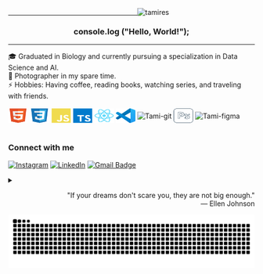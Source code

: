 <img align="right" alt="tamires" src="https://user-images.githubusercontent.com/73259410/128743672-9954ed1e-9d92-4086-ac95-9922a5470601.png" width="240px">

<hr>
<h3 align="center">console.log ("Hello, World!");</h3>
<hr>

<div>
🎓 Graduated in Biology and currently pursuing a specialization in Data Science and AI.</br>
🔭 Photographer in my spare time.</br>
⚡ Hobbies: Having coffee, reading books, watching series, and traveling with friends.
<br>
 
 <div style="display: inline_block"><br>
     <img align="center" alt="Tami-HTML" height="30" width="40" src="https://raw.githubusercontent.com/devicons/devicon/master/icons/html5/html5-original.svg">
     <img align="center" alt="Tami-CSS" height="30" width="40" src="https://raw.githubusercontent.com/devicons/devicon/master/icons/css3/css3-original.svg">
     <img align="center" alt="Tami-Js" height="30" width="40" src="https://raw.githubusercontent.com/devicons/devicon/master/icons/javascript/javascript-plain.svg">
     <img align="center" alt="Tami-typescript" height="30" width="40" src="https://raw.githubusercontent.com/devicons/devicon/master/icons/typescript/typescript-plain.svg">
     <img align="center" alt="Tami-React" height="30" width="40" src="https://raw.githubusercontent.com/devicons/devicon/master/icons/react/react-original.svg">
     <img align="center" alt="Tami-vscode" height="30" width="40" src="https://raw.githubusercontent.com/devicons/devicon/master/icons/vscode/vscode-original.svg">
     <img align="center" alt="Tami-git" height="30" width="40" src="https://www.vectorlogo.zone/logos/git-scm/git-scm-icon.svg">
     <img align="center" alt="Tami-photoshop" height="30" width="40" src="https://raw.githubusercontent.com/devicons/devicon/master/icons/photoshop/photoshop-line.svg">
     <img align="center" alt="Tami-figma" height="30" width="40" src="https://www.vectorlogo.zone/logos/figma/figma-icon.svg">
  </div>
</div>

<br>
<h3 align="left">Connect with me</h3>

[![Instagram](https://img.shields.io/badge/-Instagram-000?style=for-the-badge&logo=instagram&logoColor=DE406B&color:FFF)](https://www.instagram.com/tamiphoto._/)
[![LinkedIn](https://img.shields.io/badge/-LinkedIn-000?style=for-the-badge&logo=linkedin&logoColor=DE406B&color:FFF)](https://www.linkedin.com/in/tamires-patrocinio/)
[![Gmail Badge](https://img.shields.io/badge/-Gmail-000?style=for-the-badge&logo=gmail&logoColor=DE406B&color:FFF&link=mailto:tamirespatrocinio.ti@gmail.com)](mailto:tamirespatrocinio.ti@gmail.com)

<details align="left">
  <summary></summary> 
 
<h3 align="left">GitHub Stats</h3>

<div>
<img height="150em" src="https://github-readme-stats.vercel.app/api?username=tamirespatrocinio&rank_icon=github&show_icons=true&include_all_commits=true&count_private=true&bg_color=000&title_color=DE406B&text_color=FFF&border_radius=3&border_color=2C0D15&icon_color=DE406B&theme=jolly"/>
<img height="150em" src="https://github-readme-stats.vercel.app/api/top-langs/?username=tamirespatrocinio&layout=compact&langs_count=10&show_icons=true&title_color=DE406B&hide=html,css&bg_color=000&text_color=8B8B8B&border_radius=3&border_color=2C0D15&count_private=true"/>
<div>

</details>

 <p align="right">
  "If your dreams don't scare you, they are not big enough."
  <br>
  ― Ellen Johnson
</p>


<!--
<a href= "https://visitor-badge.laobi.icu/badge?page_id=tamirespatrocinio">
 <img src="https://visitor-badge.laobi.icu/badge?page_id=tamirespatrocinio"/>
</a> 

## 🛠 &nbsp;Tech Stack

![JavaScript](https://img.shields.io/badge/-JavaScript-05122A?style=flat&logo=javascript)&nbsp;
![Node.js](https://img.shields.io/badge/-Node.js-05122A?style=flat&logo=node.js)&nbsp;
![HTML](https://img.shields.io/badge/-HTML-05122A?style=flat&logo=HTML5)&nbsp;
![CSS](https://img.shields.io/badge/-CSS-05122A?style=flat&logo=CSS3&logoColor=1572B6)&nbsp;
![React](https://img.shields.io/badge/-React-05122A?style=flat&logo=react)&nbsp;
![Git](https://img.shields.io/badge/-Git-05122A?style=flat&logo=git)&nbsp;
![GitHub](https://img.shields.io/badge/-GitHub-05122A?style=flat&logo=github)&nbsp;
![Markdown](https://img.shields.io/badge/-Markdown-05122A?style=flat&logo=markdown)&nbsp;
![Visual Studio Code](https://img.shields.io/badge/-Visual%20Studio%20Code-05122A?style=flat&logo=visual-studio-code&logoColor=007ACC)&nbsp;

<br>
 ## ⚙️ &nbsp;GitHub Analytics 
![PostgreSQL](https://img.shields.io/badge/-PostgreSQL-05122A?style=flat&logo=postgresql)&nbsp;
![SQLite](https://img.shields.io/badge/-SQLite-05122A?style=flat&logo=sqlite)&nbsp;
-->

![Snake animation](https://github.com/tamirespatrocinio/tamirespatrocinio/blob/output/github-contribution-grid-snake.svg)
